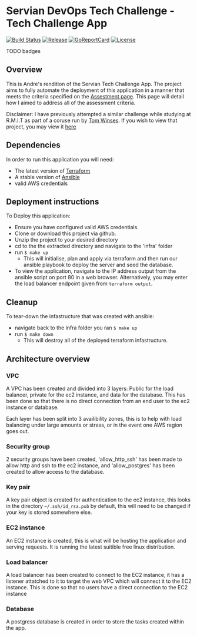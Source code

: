 # Servian DevOps Tech Challenge - Tech Challenge App

[![Build Status][circleci-badge]][circleci]
[![Release][release-badge]][release]
[![GoReportCard][report-badge]][report]
[![License][license-badge]][license]

TODO badges

[circleci-badge]: https://circleci.com/gh/servian/TechChallengeApp.svg?style=shield&circle-token=8dfd03c6c2a5dc5555e2f1a84c36e33bc58ad0aa
[circleci]: https://circleci.com/gh/servian/TechChallengeApp
[release-badge]: http://img.shields.io/github/release/servian/TechChallengeApp/all.svg?style=flat
[release]:https://github.com/Servian/TechChallengeApp/releases
[report-badge]: https://goreportcard.com/badge/github.com/Servian/TechChallengeApp
[report]: https://goreportcard.com/report/github.com/Servian/TechChallengeApp
[license-badge]: https://img.shields.io/github/license/Servian/TechChallengeApp.svg?style=flat
[license]: https://github.com/Servian/TechChallengeApp/license

## Overview
This is Andre's rendition of the Servian Tech Challenge App. The project aims to fully automate the deployment of this application in a manner that meets the criteria specified on the [Assestment page](https://github.com/AndreGPilakis/TechChallengeApp/blob/master/ASSESSMENT.md). This page will detail how I aimed to address all of the assessment criteria.

Disclaimer: I have previously attempted a similar challenge while studying at R.M.I.T as part of a coruse run by [Tom Winses](https://github.com/TWinsnes). If you wish to view that project, you may view it [here](https://github.com/AndreGPilakis/Servian-tech-test-app)

## Dependencies
In order to run this application you will need:
- The latest version of [Terraform](https://learn.hashicorp.com/terraform/getting-started/install.html)
- A stable version of [Ansible](https://docs.ansible.com/ansible/latest/installation_guide/intro_installation.html)
- valid AWS credentials

## Deployment instructions
To Deploy this application:
- Ensure you have configured valid AWS credentials.
- Clone or download this project via github.
- Unzip the project to your desired directory
- cd to the the extracted directory and navigate to the 'infra' folder
- run `$ make up`
    - This will initialise, plan and apply via terraform and then run our ansible playbook to deploy the server and seed the database.
- To view the application, navigate to the IP address output from the ansible script on port 80 in a web browser. Alternatively, you may enter the load balancer endpoint given from `terraform output`.

## Cleanup
To tear-down the infastructure that was created with ansible: 
- navigate back to the infra folder you ran `$ make up`
- run `$ make down`
    - This will destroy all of the deployed terraform infastructure.

## Architecture overview
### VPC
A VPC has been created and divided into 3 layers: Public for the load balancer, private for the ec2 instance, and data for the database. This has been done so that there is no direct connection from an end user to the ec2 instance or database.

Each layer has been split into 3 availibility zones, this is to help with load balancing under large amounts or stress, or in the event one AWS region goes out.

### Security group
2 security groups have been created, 'allow_http_ssh' has been made to allow http and ssh to the ec2 instance, and 'allow_postgres' has been created to allow access to the database.

### Key pair
A key pair object is created for authentication to the ec2 instance, this looks in the directory `~/.ssh/id_rsa.pub` by default, this will need to be changed if your key is stored somewhere else.

### EC2 instance
An EC2 instance is created, this is what will be hosting the application and serving requests. It is running the latest suitible free linux distribution.

### Load balancer
A load balancer has been created to connect to the EC2 instance, it has a listener attatched to it to target the web VPC which will connect it to the EC2 instance. This is done so that no users have a direct connection to the EC2 instance

### Database
A postgress database is created in order to store the tasks created within the app.
